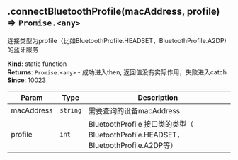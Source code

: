 <a name="module_miot/ClassicBluetooth.connectBluetoothProfile"></a>

## .connectBluetoothProfile(macAddress, profile) ⇒ <code>Promise.&lt;any&gt;</code>
连接类型为profile（比如BluetoothProfile.HEADSET，BluetoothProfile.A2DP) 的蓝牙服务

**Kind**: static function  
**Returns**: <code>Promise.&lt;any&gt;</code> - 成功进入then, 返回值没有实际作用，失败进入catch  
**Since**: 10023  

| Param | Type | Description |
| --- | --- | --- |
| macAddress | <code>string</code> | 需要查询的设备macAddress |
| profile | <code>int</code> | BluetoothProfile 接口类的类型（ BluetoothProfile.HEADSET，BluetoothProfile.A2DP等） |

